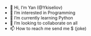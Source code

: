 - 👋 Hi, I’m Yan (@Ykiseliov)
- 👀 I’m interested in Programming  
- 🌱 I’m currently learning Python 
- 💞️ I’m looking to collaborate on all
- 📫 How to reach me send me $ (joke)
